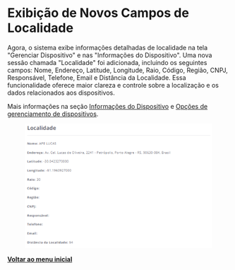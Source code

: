 # Exibição de Novos Campos de Localidade

Agora, o sistema exibe informações detalhadas de localidade na tela "Gerenciar Dispositivo" e nas "Informações do Dispositivo". Uma nova sessão chamada "Localidade" foi adicionada, incluindo os seguintes campos: Nome, Endereço, Latitude, Longitude, Raio, Código, Região, CNPJ, Responsável, Telefone, Email e Distância da Localidade. Essa funcionalidade oferece maior clareza e controle sobre a localização e os dados relacionados aos dispositivos.

Mais informações na seção [Informações do Dispositivo](../../portal/dispositivos/lista-de-dispositivos/informacoes-do-dispositivo.md) e [Opções de gerenciamento de dispositivos](../../portal/dispositivos/lista-de-dispositivos/opcoes-de-gerenciamento-de-dispositivos.md).

<figure><img src="../../../.gitbook/assets/image (466).png" alt=""><figcaption></figcaption></figure>

[**Voltar ao menu inicial**](./)
